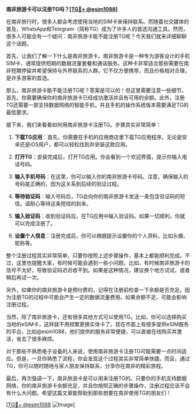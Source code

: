 **南非旅游卡可以注册TG吗？[[TG💪+ @esim1088](https://t.me/s/esim1088)]**

在南非旅行时，很多人都会考虑使用当地的SIM卡来保持联系。而随着社交媒体的普及，WhatsApp和Telegram（简称TG）成为了许多人的首选沟通工具。然而，很多人可能会有一个疑问：南非旅游卡能不能注册TG呢？今天我们就来详细聊聊这个话题。

首先，让我们了解一下什么是南非旅游卡。南非旅游卡是一种专为游客设计的手机SIM卡，通常提供短期的数据流量套餐和通话服务。这种卡非常适合那些需要在南非短期停留并希望保持与外界联系的人群。它不仅方便携带，而且价格相对合理，是许多游客的首选。

那么，南非旅游卡能不能注册TG呢？答案是可以的！但这里需要注意一些细节。首先，你需要确保你的南非旅游卡已经成功激活并且有可用的余额。此外，注册TG还需要一部支持数据网络的智能手机，并且手机的操作系统版本需要满足TG的最低要求。

接下来，我们来看看如何用南非旅游卡注册TG。步骤其实非常简单：

1. **下载TG应用**：首先，你需要在手机的应用商店里下载TG应用程序。无论是安卓还是iOS用户，都可以轻松找到并安装这款应用。

2. **打开TG**：安装完成后，打开TG应用。你会看到一个欢迎界面，提示你输入电话号码。

3. **输入手机号码**：在这里，你可以输入你的南非旅游卡号码。注意，确保输入的号码是正确的，因为这关系到后续的验证过程。

4. **等待验证码**：输入号码后，TG会向你的南非旅游卡发送一条包含验证码的短信。请耐心等待这条短信的到来。

5. **输入验证码**：收到验证码后，在TG应用中输入验证码。如果一切顺利，你就可以完成注册了。

6. **设置个人信息**：注册完成后，你可以根据提示设置你的个人资料，比如头像、昵称等。

整个注册过程其实非常简单，只要你按照上述步骤操作，基本上都能顺利完成。不过，这里也提醒大家，有时候可能会遇到一些小问题。比如，有时候南非旅游卡的信号不太好，导致验证码迟迟收不到。如果是这种情况，建议换个地方试试，或者稍后再试一次。

另外，如果你的南非旅游卡是预付费的，记得在注册前检查一下余额是否充足。因为注册TG的过程中可能会产生一定的数据流量费用。如果余额不足，可能会影响注册过程。

当然，除了南非旅游卡，还有很多其他方式可以使用TG。比如，你可以选择购买当地的eSIM卡，这样就不用频繁更换实体卡了。现在市面上有很多提供eSIM服务的平台，比如@esim1088，他们提供的服务非常便捷，可以直接在线购买并激活，省去了很多麻烦。

对于那些不熟悉电子设备的人来说，使用南非旅游卡注册TG可能需要一点时间适应。但是，一旦你熟悉了流程，你会发现这个过程其实非常简单快捷。而且，通过TG，你可以随时随地与家人朋友保持联系，分享你在南非的精彩旅程。

最后，再次强调一下，南非旅游卡是可以用来注册TG的。只要你的手机支持数据网络，你的南非旅游卡余额充足，并且你按照正确的步骤操作，注册过程应该不会有什么大问题。希望这篇文章能帮助到那些想要在南非使用TG的朋友们！

[[TG💪+ @esim1088](https://t.me/s/esim1088) ![Image](https://i.postimg.cc/4NQfJmqS/Snipaste-2025-05-13-00-14-12.png)]